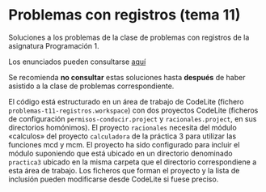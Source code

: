 # Problemas con registros (tema 11)
Soluciones a los problemas de la clase de problemas con registros de la asignatura Programación 1.
 
Los enunciados pueden consultarse [aquí](https://miguel-latre.github.io/transparencias/Problemas-6-Cadenas-de-caracteres.pdf)
 
Se recomienda **no consultar** estas soluciones hasta **después** de haber asistido a la clase de problemas correspondiente.

El código está estructurado en un área de trabajo de CodeLite (fichero `problemas-t11-registros.workspace`) con dos proyectos CodeLite (ficheros de configuración `permisos-conducir.project` y `racionales.project`, en sus directorios homónimos). El proyecto `racionales` necesita del módulo «calculos» del proyecto `calculadora` de la práctica 3 para utilizar las funciones mcd y mcm. El proyecto ha sido configurado para incluir el módulo suponiendo que está ubicado en un directorio denominado `practica3` ubicado en la misma carpeta que el directorio correspondiene a esta área de trabajo. Los ficheros que forman el proyecto y la lista de inclusión pueden modificarse desde CodeLite si fuese preciso.



